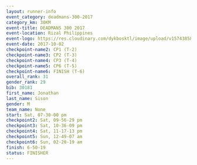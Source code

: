 ```yaml
---
layout: runner-info 
event_category: deadmans-300-2017 
category_km: 30KM 
event-title: DEADMANS 300 2017 
event-location: Rizal Philippines 
event-logo: https://res.cloudinary.com/dykbosktl/image/upload/v1574385898/Logo/2017-DM300-Logo_ljecaw.jpg 
event-date: 2017-10-02 
checkpoint-name2: CP1 (T-2) 
checkpoint-name3: CP2 (T-3) 
checkpoint-name4: CP3 (T-4) 
checkpoint-name5: CP6 (T-5) 
checkpoint-name6: FINISH (T-6) 
overall_rank: 31
gender_rank: 29
bib: 30181
first_name: Jonathan
last_name: Sison
gender: M
team_name: None
start: Sat, 07-30-00 pm
checkpoint2: Sat, 09-56-29 pm
checkpoint3: Sat, 10-36-09 pm
checkpoint4: Sat, 11-17-13 pm
checkpoint5: Sun, 12-49-07 am
checkpoint6: Sun, 02-20-19 am
finish: 6-50-19
status: FINISHER
---
```

